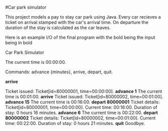 #Car park simulator

This project models a pay to stay car park using Java. Every car recieves a ticket on arrival
stamped with the car's arrival time. On departure the duration of the stay is calculated as 
the car leaves. 

Here is an example I/O of the final program with the bold being the input being in bold

Car Park Simulator

The current time is 00:00:00.

Commands: advance {minutes}, arrive, depart, quit.

**arrive**

Ticket issued: Ticket[id=80000001, time=00:00:00].
**advance 1**
The current time is 00:01:00.
**arrive**
Ticket issued: Ticket[id=80000002, time=00:01:00].
**advance 15**
The current time is 00:16:00.
**depart 80000001**
Ticket details: Ticket[id=80000001, time=00:00:00].
Current time: 00:16:00.
Duration of stay: 0 hours 16 minutes.
**advance 6**
The current time is 00:22:00.
**depart 80000002**
Ticket details: Ticket[id=80000002, time=00:01:00].
Current time: 00:22:00.
Duration of stay: 0 hours 21 minutes.
**quit**
Goodbye.
